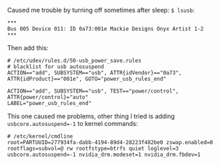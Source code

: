 Caused me trouble by turning off sometimes after sleep:
`$ lsusb`:
```
***
Bus 005 Device 011: ID 0a73:001e Mackie Designs Onyx Artist 1-2
***
```

Then add this:
```
# /etc/udev/rules.d/50-usb_power_save.rules
# blacklist for usb autosuspend
ACTION=="add", SUBSYSTEM=="usb", ATTR{idVendor}=="0a73", ATTR{idProduct}=="001e", GOTO="power_usb_rules_end"

ACTION=="add", SUBSYSTEM=="usb", TEST=="power/control", ATTR{power/control}="auto"
LABEL="power_usb_rules_end"
```

This one caused me problems, other thing I tried is adding `usbcore.autosuspend=-1` to kernel commands:
```
# /etc/kernel/cmdline
root=PARTUUID=277934fa-dabb-4194-89d4-28223f482be0 zswap.enabled=0 rootflags=subvol=@ rw rootfstype=btrfs quiet loglevel=3 usbcore.autosuspend=-1 nvidia_drm.modeset=1 nvidia_drm.fbdev=1
```